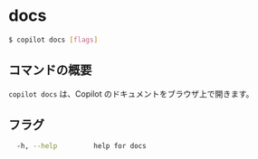 # docs
```bash
$ copilot docs [flags]
```

## コマンドの概要

`copilot docs` は、Copilot のドキュメントをブラウザ上で開きます。

## フラグ 

```bash
  -h, --help         help for docs
```
